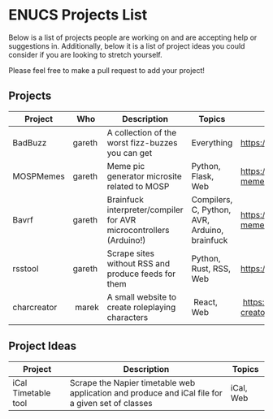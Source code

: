 ENUCS Projects List
===================

Below is a list of projects people are working on and are accepting help or suggestions in.
Additionally, below it is a list of project ideas you could consider if you are looking to stretch yourself.

Please feel free to make a pull request to add your project!

Projects
--------

| Project | Who | Description | Topics | Link |
|---------|-----|-------------|--------|------|
| BadBuzz | gareth | A collection of the worst fizz-buzzes you can get | Everything | https://github.com/AbstractBeliefs/BadBuzz |
| MOSPMemes | gareth | Meme pic generator microsite related to MOSP | Python, Flask, Web | https://github.com/AbstractBeliefs/mosp-memes |
| Bavrf | gareth | Brainfuck interpreter/compiler for AVR microcontrollers (Arduino!) | Compilers, C, Python, AVR, Arduino, brainfuck | https://github.com/AbstractBeliefs/mosp-memes |
| rsstool | gareth | Scrape sites without RSS and produce feeds for them | Python, Rust, RSS, Web | https://github.com/AbstractBeliefs/rsstool |
| charcreator | marek | A small website to create roleplaying characters | React, Web | https://github.com/MrStobbart/char-creator |


Project Ideas
-------------

| Project | Description | Topics |
|---------|-------------|--------|
| iCal Timetable tool | Scrape the Napier timetable web application and produce and iCal file for a given set of classes | iCal, Web |
